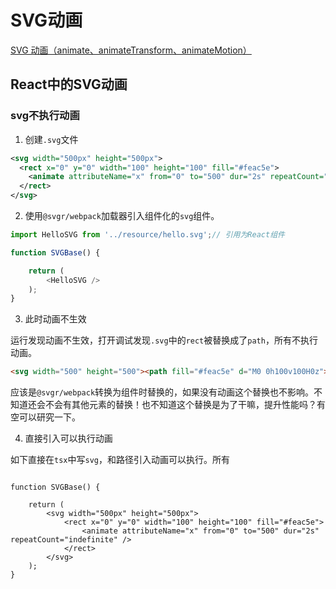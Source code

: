 # SVG动画

[SVG 动画（animate、animateTransform、animateMotion）](https://blog.csdn.net/chy555chy/article/details/53535581)

## React中的SVG动画

### svg不执行动画

1. 创建`.svg`文件
```svg
<svg width="500px" height="500px">
  <rect x="0" y="0" width="100" height="100" fill="#feac5e">
    <animate attributeName="x" from="0" to="500" dur="2s" repeatCount="indefinite" />
  </rect>
</svg>
```
2. 使用`@svgr/webpack`加载器引入组件化的`svg`组件。
```ts
import HelloSVG from '../resource/hello.svg';// 引用为React组件

function SVGBase() {

    return (
        <HelloSVG />
    );
}
```
3. 此时动画不生效

运行发现动画不生效，打开调试发现`.svg`中的`rect`被替换成了`path`，所有不执行动画。
```html
<svg width="500" height="500"><path fill="#feac5e" d="M0 0h100v100H0z"><animate attributeName="x" from="0" to="500" dur="2s" repeatCount="indefinite"></animate></path></svg>
```
应该是`@svgr/webpack`转换为组件时替换的，如果没有动画这个替换也不影响。不知道还会不会有其他元素的替换！也不知道这个替换是为了干嘛，提升性能吗？有空可以研究一下。

4. 直接引入可以执行动画

如下直接在`tsx`中写`svg`，和路径引入动画可以执行。所有
```tsx

function SVGBase() {

    return (
        <svg width="500px" height="500px">
            <rect x="0" y="0" width="100" height="100" fill="#feac5e">
                <animate attributeName="x" from="0" to="500" dur="2s" repeatCount="indefinite" />
            </rect>
        </svg>
    );
}
```